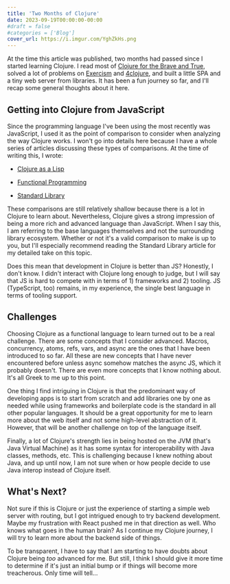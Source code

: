 ```yaml
---
title: 'Two Months of Clojure'
date: 2023-09-19T00:00:00-00:00
#draft = false
#categories = ['Blog']
cover_url: https://i.imgur.com/YghZkHs.png
---
```


At the time this article was published, two months had passed since I started learning Clojure. I read most of [Clojure for the Brave and True](https://www.braveclojure.com/clojure-for-the-brave-and-true/), solved a lot of problems on [Exercism](https://exercism.org/tracks/clojure) and [4clojure](http://4clojure.oxal.org/), and built a little SPA and a tiny web server from libraries. It has been a fun journey so far, and I'll recap some general thoughts about it here.

## Getting into Clojure from JavaScript

Since the programming language I've been using the most recently was JavaScript, I used it as the point of comparison to consider when analyzing the way Clojure works. I won't go into details here because I have a whole series of articles discussing these types of comparisons. At the time of writing this, I wrote:

* [Clojure as a Lisp](/posts/clojure-as-a-lisp.html)
    
* [Functional Programming](/posts/functional-programming.html)
    
* [Standard Library](/posts/standard-library.html)
    

These comparisons are still relatively shallow because there is a lot in Clojure to learn about. Nevertheless, Clojure gives a strong impression of being a more rich and advanced language than JavaScript. When I say this, I am referring to the base languages themselves and not the surrounding library ecosystem. Whether or not it's a valid comparison to make is up to you, but I'll especially recommend reading the Standard Library article for my detailed take on this topic.

Does this mean that development in Clojure is better than JS? Honestly, I don't know. I didn't interact with Clojure long enough to judge, but I will say that JS is hard to compete with in terms of 1) frameworks and 2) tooling. JS (TypeScript, too) remains, in my experience, the single best language in terms of tooling support.

## Challenges

Choosing Clojure as a functional language to learn turned out to be a real challenge. There are some concepts that I consider advanced. Macros, concurrency, atoms, refs, vars, and async are the ones that I have been introduced to so far. All these are new concepts that I have never encountered before unless async somehow matches the async JS, which it probably doesn't. There are even more concepts that I know nothing about. It's all Greek to me up to this point.

One thing I find intriguing in Clojure is that the predominant way of developing apps is to start from scratch and add libraries one by one as needed while using frameworks and boilerplate code is the standard in all other popular languages. It should be a great opportunity for me to learn more about the web itself and not some high-level abstraction of it. However, that will be another challenge on top of the language itself.

Finally, a lot of Clojure's strength lies in being hosted on the JVM (that's Java Virtual Machine) as it has some syntax for interoperability with Java classes, methods, etc. This is challenging because I knew nothing about Java, and up until now, I am not sure when or how people decide to use Java interop instead of Clojure itself.

## What's Next?

Not sure if this is Clojure or just the experience of starting a simple web server with routing, but I got intrigued enough to try backend development. Maybe my frustration with React pushed me in that direction as well. Who knows what goes in the human brain? As I continue my Clojure journey, I will try to learn more about the backend side of things.

To be transparent, I have to say that I am starting to have doubts about Clojure being *too* advanced for me. But still, I think I should give it more time to determine if it's just an initial bump or if things will become more treacherous. Only time will tell...
